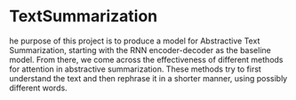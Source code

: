 # TextSummarization
he purpose of this project is to produce a model for Abstractive Text Summarization, starting with the RNN encoder-decoder as the baseline model. From there, we come across the effectiveness of different methods for attention in abstractive summarization. These methods try to first understand the text and then rephrase it in a shorter manner, using possibly different words. 
